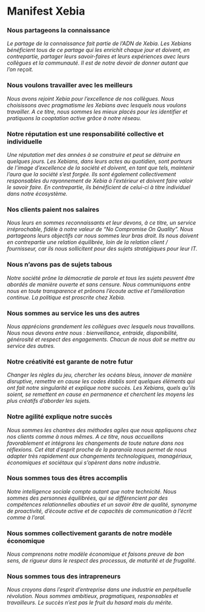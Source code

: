 # Manifest Xebia

### Nous partageons la connaissance
*Le partage de la connaissance fait partie de l’ADN de Xebia. Les Xebians bénéficient tous de ce partage qui les enrichit chaque jour et doivent, en contrepartie, partager leurs savoir-faires et leurs expériences avec leurs collègues et la communauté. Il est de notre devoir de donner autant que l’on reçoit.*

### Nous voulons travailler avec les meilleurs
*Nous avons rejoint Xebia pour l’excellence de nos collègues. Nous choisissons avec pragmatisme les Xebians avec lesquels nous voulons travailler. A ce titre, nous sommes les mieux placés pour les identifier et pratiquons la cooptation active grâce à notre réseau.*

### Notre réputation est une responsabilité collective et individuelle
*Une réputation met des années à se construire et peut se détruire en quelques jours. Les Xebians, dans leurs actes au quotidien, sont porteurs de l’image d’excellence de la société et doivent, en tant que tels, maintenir l’aura que la société s’est forgée. Ils sont également collectivement responsables du rayonnement de Xebia à l’extérieur et doivent faire valoir le savoir faire. En contrepartie, ils bénéficient de celui-ci à titre individuel dans notre écosystème.*

### Nos clients paient nos salaires
*Nous leurs en sommes reconnaissants et leur devons, à ce titre, un service irréprochable, fidèle à notre valeur de “No Compromise On Quality”. Nous partageons leurs objectifs car nous sommes leur bras droit. Ils nous doivent en contrepartie une relation équilibrée, loin de la relation client / fournisseur, car ils nous sollicitent pour des sujets stratégiques pour leur IT.*

### Nous n’avons pas de sujets tabous
*Notre société prône la démocratie de parole et tous les sujets peuvent être abordés de manière ouverte et sans censure. Nous communiquons entre nous en toute transparence et prônons l’écoute active et l’amélioration continue. La politique est proscrite chez Xebia.*

### Nous sommes au service les uns des autres
*Nous apprécions grandement les collègues avec lesquels nous travaillons. Nous nous devons entre nous : bienveillance, entraide, disponibilité, générosité et respect des engagements. Chacun de nous doit se mettre au service des autres.*

### Notre créativité est garante de notre futur
*Changer les règles du jeu, chercher les océans bleus, innover de manière disruptive, remettre en cause les codes établis sont quelques éléments qui ont fait notre singularité et explique notre succès.*
*Les Xebians, quels qu’ils soient, se remettent en cause en permanence et cherchent les moyens les plus créatifs d’aborder les sujets.*

### Notre agilité explique notre succès
*Nous sommes les chantres des méthodes agiles que nous appliquons chez nos clients comme à nous mêmes. A ce titre, nous accueillons favorablement et intégrons les changements de toute nature dans nos réflexions. Cet état d’esprit proche de la paranoïa nous permet de nous adapter très rapidement aux  changements technologiques, managériaux, économiques et sociétaux qui s’opèrent dans notre industrie.*

### Nous sommes tous des êtres accomplis
*Notre intelligence sociale compte autant que notre technicité. Nous sommes des personnes équilibrées, qui se différencient par des compétences relationnelles abouties et un savoir être de qualité, synonyme de proactivité, d’écoute active et de capacités de communication à l’écrit comme à l’oral.*

### Nous sommes collectivement garants de notre modèle économique
*Nous comprenons notre modèle économique et faisons preuve de bon sens, de rigueur dans le respect des processus, de maturité et de frugalité.*

### Nous sommes tous des intrapreneurs
*Nous croyons dans l’esprit d’entreprise dans une industrie en perpétuelle révolution. Nous sommes ambitieux, pragmatiques, responsables et travailleurs.*
*Le succès n’est pas le fruit du hasard mais du mérite.*
